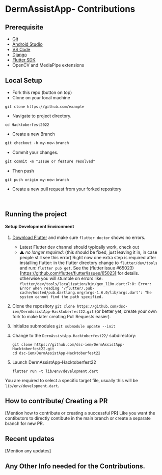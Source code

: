 # DermAssistApp- Contributions


## Prerequisite
* [Git](https://git-scm.com/downloads) 
* [Android Studio](https://bit.ly/3RXrm88)
* [VS Code](https://code.visualstudio.com/)
* [Django](https://www.djangoproject.com/)
* [Flutter SDK](https://flutter.dev/?gclid=Cj0KCQjwhY-aBhCUARIsALNIC04HPxFezj8br4w4ZdcdjVk1IECPyl3TqvVu46orV0okeAWPJGJH5LUaAmXJEALw_wcB&gclsrc=aw.ds)
* OpenCV and MediaPipe extensions

## Local Setup

- Fork this repo (button on top)
- Clone on your local machine

```terminal
git clone https://github.com/example
```
- Navigate to project directory.
```terminal
cd Hacktoberfest2022
```

- Create a new Branch

```markdown
git checkout -b my-new-branch
```

- Commit your changes.

```markdown
git commit -m "Issue or feature resolved"
```
- Then push 
```markdown
git push origin my-new-branch
```


- Create a new pull request from your forked repository

<br>

## Running the project

#### Setup Development Environment

1. [Download Flutter](https://flutter.dev/docs/get-started/install) and make sure `flutter doctor` shows no errors.
   * Latest Flutter dev channel should typically work, check out
   * ⚠️ *no longer required*: (this should be fixed, just leaving it in, in case people still see this error) Right now one extra step is required after installing flutter: in the flutter directory change to `flutter/dev/tools` and run: `flutter pub get`. See the (flutter issue #65023)[https://github.com/flutter/flutter/issues/65023] for details.
     otherwise you will stumble on errors like:
     ```flutter/dev/tools/localization/bin/gen_l10n.dart:7:8: Error: Error when reading '/flutter/.pub-cache/hosted/pub.dartlang.org/args-1.6.0/lib/args.dart': The system cannot find the path specified.```
2. Clone the repository `git clone https://github.com/dsc-iem/DermAssistApp-Hacktoberfest22.git` (or better yet, create your own fork to make later creating Pull Requests easier).
3. Initialize submodules `git submodule update --init`
4. Change to the `DermAssistApp-Hacktoberfest22/` subdirectory:

    ```shell
    git clone https://github.com/dsc-iem/DermAssistApp-Hacktoberfest22.git
    cd dsc-iem/DermAssistApp-Hacktoberfest22
    ```
5. Launch DermAssistApp-Hacktoberfest22
    ```shell
    flutter run -t lib/env/development.dart
    ```

You are required to select a specific target file,
usually this will be `lib/env/development.dart`.


## How to contribute/ Creating a PR
[Mention how to contribute or creating a successful PR]
Like you want the contibutors to directly contibute in the main branch or create a separate branch for new PR.

## Recent updates
[Mention any updates]

## Any Other Info needed for the Contributions.
